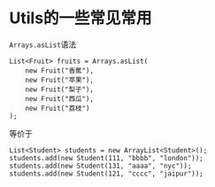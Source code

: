 # Utils的一些常见常用
```Arrays.asList```语法
```
List<Fruit> fruits = Arrays.asList(
    new Fruit("香蕉"),
    new Fruit("苹果"),
    new Fruit("梨子"),
    new Fruit("西瓜"),
    new Fruit("荔枝")
);
```
等价于
```
List<Student> students = new ArrayList<Student>();
students.add(new Student(111, "bbbb", "london"));
students.add(new Student(131, "aaaa", "nyc"));
students.add(new Student(121, "cccc", "jaipur"));
```
